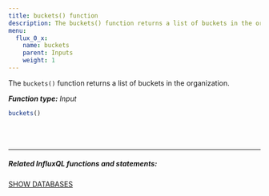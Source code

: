 ```yaml
---
title: buckets() function
description: The buckets() function returns a list of buckets in the organization.
menu:
  flux_0_x:
    name: buckets
    parent: Inputs
    weight: 1
---
```


The `buckets()` function returns a list of buckets in the organization.

_**Function type:** Input_

```js
buckets()
```

<hr style="margin-top:4rem"/>

##### Related InfluxQL functions and statements:
[SHOW DATABASES](/influxdb/latest/query_language/schema_exploration/#show-databases)
